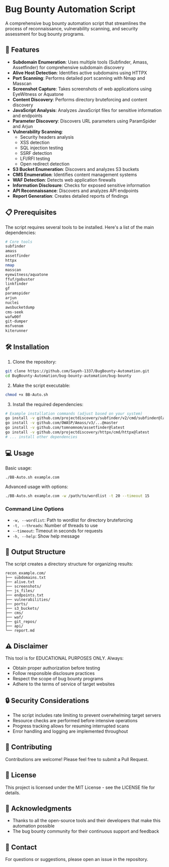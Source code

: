 # Bug Bounty Automation Script

A comprehensive bug bounty automation script that streamlines the process of reconnaissance, vulnerability scanning, and security assessment for bug bounty programs.

## 🚀 Features

- **Subdomain Enumeration**: Uses multiple tools (Subfinder, Amass, Assetfinder) for comprehensive subdomain discovery
- **Alive Host Detection**: Identifies active subdomains using HTTPX
- **Port Scanning**: Performs detailed port scanning with Nmap and Masscan
- **Screenshot Capture**: Takes screenshots of web applications using EyeWitness or Aquatone
- **Content Discovery**: Performs directory bruteforcing and content discovery
- **JavaScript Analysis**: Analyzes JavaScript files for sensitive information and endpoints
- **Parameter Discovery**: Discovers URL parameters using ParamSpider and Arjun
- **Vulnerability Scanning**: 
  - Security headers analysis
  - XSS detection
  - SQL injection testing
  - SSRF detection
  - LFI/RFI testing
  - Open redirect detection
- **S3 Bucket Enumeration**: Discovers and analyzes S3 buckets
- **CMS Enumeration**: Identifies content management systems
- **WAF Detection**: Detects web application firewalls
- **Information Disclosure**: Checks for exposed sensitive information
- **API Reconnaissance**: Discovers and analyzes API endpoints
- **Report Generation**: Creates detailed reports of findings

## 📋 Prerequisites

The script requires several tools to be installed. Here's a list of the main dependencies:

```bash
# Core tools
subfinder
amass
assetfinder
httpx
nmap
masscan
eyewitness/aquatone
ffuf/gobuster
linkfinder
gf
paramspider
arjun
nuclei
awsbucketdump
cms-seek
wafw00f
git-dumper
msfvenom
kiterunner
```

## 🛠️ Installation

1. Clone the repository:
```bash
git clone https://github.com/Sayeh-1337/BugBounty-Automation.git
cd BugBounty-Automation/bug-bounty-automation/bug-bounty
```

2. Make the script executable:
```bash
chmod +x BB-Auto.sh
```

3. Install the required dependencies:
```bash
# Example installation commands (adjust based on your system)
go install -v github.com/projectdiscovery/subfinder/v2/cmd/subfinder@latest
go install -v github.com/OWASP/Amass/v3/...@master
go install -v github.com/tomnomnom/assetfinder@latest
go install -v github.com/projectdiscovery/httpx/cmd/httpx@latest
# ... install other dependencies
```

## 💻 Usage

Basic usage:
```bash
./BB-Auto.sh example.com
```

Advanced usage with options:
```bash
./BB-Auto.sh example.com -w /path/to/wordlist -t 20 --timeout 15
```

### Command Line Options

- `-w, --wordlist`: Path to wordlist for directory bruteforcing
- `-t, --threads`: Number of threads to use
- `--timeout`: Timeout in seconds for requests
- `-h, --help`: Show help message

## 📁 Output Structure

The script creates a directory structure for organizing results:

```
recon_example.com/
├── subdomains.txt
├── alive.txt
├── screenshots/
├── js_files/
├── endpoints.txt
├── vulnerabilities/
├── ports/
├── s3_buckets/
├── cms/
├── waf/
├── git_repos/
├── api/
└── report.md
```

## ⚠️ Disclaimer

This tool is for EDUCATIONAL PURPOSES ONLY. Always:
- Obtain proper authorization before testing
- Follow responsible disclosure practices
- Respect the scope of bug bounty programs
- Adhere to the terms of service of target websites

## 🔒 Security Considerations

- The script includes rate limiting to prevent overwhelming target servers
- Resource checks are performed before intensive operations
- Progress tracking allows for resuming interrupted scans
- Error handling and logging are implemented throughout

## 🤝 Contributing

Contributions are welcome! Please feel free to submit a Pull Request.

## 📝 License

This project is licensed under the MIT License - see the LICENSE file for details.

## 🙏 Acknowledgments

- Thanks to all the open-source tools and their developers that make this automation possible
- The bug bounty community for their continuous support and feedback

## 📧 Contact

For questions or suggestions, please open an issue in the repository. 